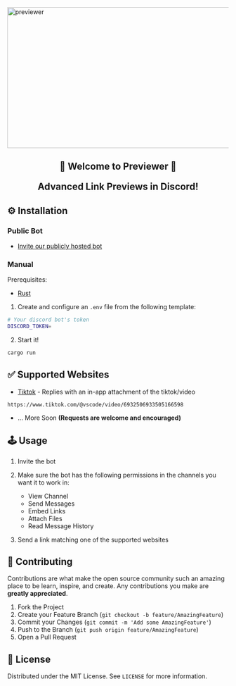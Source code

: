 <img src="https://socialify.git.ci/saucesteals/previewer-rs/image?font=Rokkitt&name=1&owner=1&pattern=Floating%20Cogs&theme=Dark" alt="previewer" width="1040" height="320"  />

<h2 align="center">
<b>🎵 Welcome to Previewer 🎵</b>
<p>Advanced Link Previews in Discord!<p>
</h2>

## **⚙️ Installation**

### **Public Bot**

- [Invite our publicly hosted bot](https://discord.com/oauth2/authorize?client_id=866304561017913354&scope=bot&permissions=388176)

### **Manual**

Prerequisites:

- [Rust](https://www.rust-lang.org/tools/install)

1. Create and configure an `.env` file from the following template:

```sh
# Your discord bot's token
DISCORD_TOKEN=
```

2. Start it!

```sh
cargo run
```

## **✅ Supported Websites**

- [Tiktok](https://www.tiktok.com/) - Replies with an in-app attachment of the tiktok/video

```
https://www.tiktok.com/@vscode/video/6932506933505166598
```

- ... More Soon **(Requests are welcome and encouraged)**

## **🕹️ Usage**

1. Invite the bot
2. Make sure the bot has the following permissions in the channels you want it to work in:

   - View Channel
   - Send Messages
   - Embed Links
   - Attach Files
   - Read Message History

3. Send a link matching one of the supported websites

## **🤝 Contributing**

Contributions are what make the open source community such an amazing place to be learn, inspire, and create. Any contributions you make are **greatly appreciated**.

1. Fork the Project
2. Create your Feature Branch (`git checkout -b feature/AmazingFeature`)
3. Commit your Changes (`git commit -m 'Add some AmazingFeature'`)
4. Push to the Branch (`git push origin feature/AmazingFeature`)
5. Open a Pull Request

## **📝 License**

Distributed under the MIT License. See `LICENSE` for more information.
